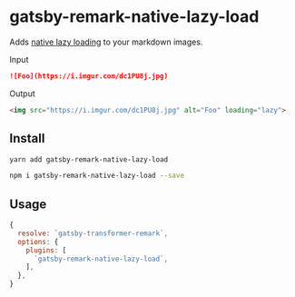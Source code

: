 # gatsby-remark-native-lazy-load

Adds [native lazy loading](https://addyosmani.com/blog/lazy-loading/) to your markdown images.

Input
```md
![Foo](https://i.imgur.com/dc1PU8j.jpg)
```

Output
```html
<img src="https://i.imgur.com/dc1PU8j.jpg" alt="Foo" loading="lazy">
```

## Install

```bash
yarn add gatsby-remark-native-lazy-load
```

```bash
npm i gatsby-remark-native-lazy-load --save
```

## Usage

```js
{
  resolve: `gatsby-transformer-remark`,
  options: {
    plugins: [
      `gatsby-remark-native-lazy-load`,
    ],
  },
}
```